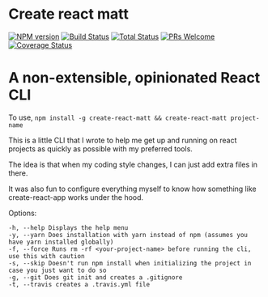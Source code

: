 # Create react matt
[![NPM version][npm-image]][npm-url]
[![Build Status][travis-image]][travis-url]
[![Total Status][total-image]][total-url]
[![PRs Welcome][pr-image]][pr-url]
[![Coverage Status][coverage-image]][coverage-url]

[npm-image]: https://badge.fury.io/js/create-react-matt.svg
[npm-url]: https://npmjs.org/package/create-react-matt

[travis-image]: https://travis-ci.org/mcrowder65/create-react-matt.svg?branch=master
[travis-url]: https://travis-ci.org/mcrowder65/create-react-matt

[total-image]: 	https://img.shields.io/npm/dt/create-react-matt.svg
[total-url]: 	https://img.shields.io/npm/dt/create-react-matt

[pr-image]: https://img.shields.io/badge/PRs-welcome-brightgreen.svg
[pr-url]: http://makeapullrequest.com

[coverage-image]: https://coveralls.io/repos/github/mcrowder65/create-react-matt/badge.svg
[coverage-url]: https://coveralls.io/github/mcrowder65/create-react-matt

<h1>A non-extensible, opinionated React CLI</h1>

To use, `npm install -g create-react-matt && create-react-matt project-name`

This is a little CLI that I wrote to help me get up and running on react projects as quickly as possible with my preferred tools.

The idea is that when my coding style changes, I can just add extra files in there.

It was also fun to configure everything myself to know how something like create-react-app works under the hood.

Options:

```
-h, --help Displays the help menu
-y, --yarn Does installation with yarn instead of npm (assumes you have yarn installed globally)
-f, --force Runs rm -rf <your-project-name> before running the cli, use this with caution
-s, --skip Doesn't run npm install when initializing the project in case you just want to do so
-g, --git Does git init and creates a .gitignore
-t, --travis creates a .travis.yml file
```